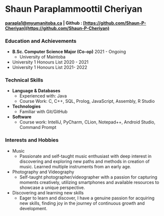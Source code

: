 # Shaun Paraplammoottil Cheriyan 
#### parapla1@myumanitoba.ca | Github : [https://github.com/Shaun-P-Cheriyan](https://github.com/Shaun-P-Cheriyan)

### Education and Achievements
* **B.Sc. Computer Science Major (Co-op)**      2021 - Ongoing
  + University of Maintoba 
* University 1 Honours List                     2020 - 2021
* University 1 Honours List                     2021- 2022

### Technical Skills
* **Language & Databases**
  + Experienced with: Java
  + Course Work: C, C++, SQL, Prolog, JavaScript, Assembly, R Studio
* **Technologies**
  + Familiar with Git/GitHub
* **Software**
  + Course work: IntelliJ, PyCharm, CLion, Notepad++, Android Studio, Command Prompt

### Interests and Hobbies
* Music
  + Passionate and self-taught music enthusiast with deep interest in discovering and exploring new paths and methods in creation of music. Learned multiple instruments from an early age.
* Photography and Videography 
  + Self-taught photographer/videographer with a passion for capturing moments creatively, utilizing smartphones and available resources to showcase a unique perspective.
* Discovering and learning new skills
  + Eager to learn and discover, I have a genuine passion for acquiring new skills, finding joy in the journey of continuous growth and development.

